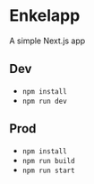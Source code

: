 # Enkelapp

A simple Next.js app

## Dev

- `npm install`
- `npm run dev`

## Prod

- `npm install`
- `npm run build`
- `npm run start`
